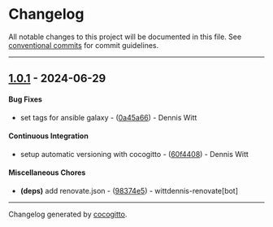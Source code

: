 # Changelog
All notable changes to this project will be documented in this file. See [conventional commits](https://www.conventionalcommits.org/) for commit guidelines.

- - -
## [1.0.1](https://github.com/wittdennis/ansible-role-install-kubeadm/compare/98374e59c7f9a686e0543f42dc84750bca181cf7..1.0.1) - 2024-06-29
#### Bug Fixes
- set tags for ansible galaxy - ([0a45a66](https://github.com/wittdennis/ansible-role-install-kubeadm/commit/0a45a667fd560c2c85afe057dca8acacb8e1652f)) - Dennis Witt
#### Continuous Integration
- setup automatic versioning with cocogitto - ([60f4408](https://github.com/wittdennis/ansible-role-install-kubeadm/commit/60f4408503b6ed11fe1ab3c0b678aa59d468660c)) - Dennis Witt
#### Miscellaneous Chores
- **(deps)** add renovate.json - ([98374e5](https://github.com/wittdennis/ansible-role-install-kubeadm/commit/98374e59c7f9a686e0543f42dc84750bca181cf7)) - wittdennis-renovate[bot]

- - -

Changelog generated by [cocogitto](https://github.com/cocogitto/cocogitto).